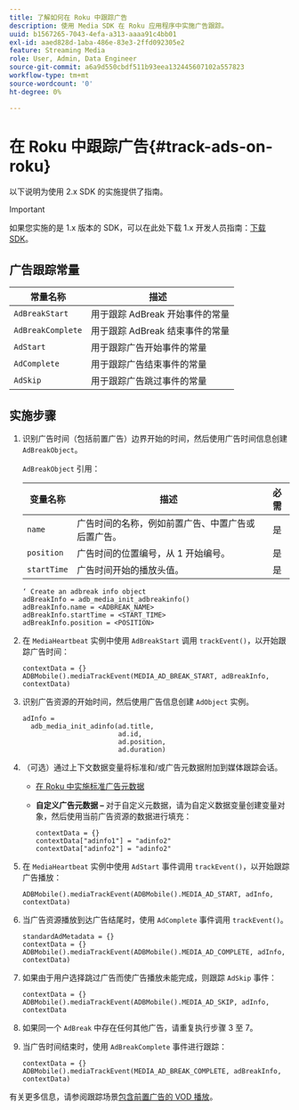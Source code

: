 ```yaml
---
title: 了解如何在 Roku 中跟踪广告
description: 使用 Media SDK 在 Roku 应用程序中实施广告跟踪。
uuid: b1567265-7043-4efa-a313-aaaa91c4bb01
exl-id: aaed828d-1aba-486e-83e3-2ffd092305e2
feature: Streaming Media
role: User, Admin, Data Engineer
source-git-commit: a6a9d550cbdf511b93eea132445607102a557823
workflow-type: tm+mt
source-wordcount: '0'
ht-degree: 0%

---
```


# 在 Roku 中跟踪广告{#track-ads-on-roku}

以下说明为使用 2.x SDK 的实施提供了指南。

>[!IMPORTANT]
>
>如果您实施的是 1.x 版本的 SDK，可以在此处下载 1.x 开发人员指南：[下载 SDK](/help/getting-started/download-sdks.md)。

## 广告跟踪常量

| 常量名称 | 描述   |
|---|---|
| `AdBreakStart` | 用于跟踪 AdBreak 开始事件的常量 |
| `AdBreakComplete` | 用于跟踪 AdBreak 结束事件的常量 |
| `AdStart` | 用于跟踪广告开始事件的常量 |
| `AdComplete` | 用于跟踪广告结束事件的常量 |
| `AdSkip` | 用于跟踪广告跳过事件的常量 |

## 实施步骤

1. 识别广告时间（包括前置广告）边界开始的时间，然后使用广告时间信息创建 `AdBreakObject`。

   `AdBreakObject` 引用：

   | 变量名称 | 描述 | 必需 |
   | --- | --- | :---: |
   | `name` | 广告时间的名称，例如前置广告、中置广告或后置广告。 | 是 |
   | `position` | 广告时间的位置编号，从 1 开始编号。 | 是 |
   | `startTime` | 广告时间开始的播放头值。 | 是 |

   ```
   ‘ Create an adbreak info object
   adBreakInfo = adb_media_init_adbreakinfo()
   adBreakInfo.name = <ADBREAK_NAME>
   adBreakInfo.startTime = <START_TIME>
   adBreakInfo.position = <POSITION>
   ```

1. 在 `MediaHeartbeat` 实例中使用 `AdBreakStart` 调用 `trackEvent()`，以开始跟踪广告时间：

   ```
   contextData = {}
   ADBMobile().mediaTrackEvent(MEDIA_AD_BREAK_START, adBreakInfo, contextData)
   ```

1. 识别广告资源的开始时间，然后使用广告信息创建 `AdObject` 实例。

   ```
   adInfo =  
     adb_media_init_adinfo(ad.title,  
                           ad.id,  
                           ad.position,  
                           ad.duration)
   ```

1. （可选）通过上下文数据变量将标准和/或广告元数据附加到媒体跟踪会话。

   * [在 Roku 中实施标准广告元数据](/help/use-cases/track-ads/impl-std-ad-metadata/impl-std-ad-metadata-roku.md)
   * **自定义广告元数据 –** 对于自定义元数据，请为自定义数据变量创建变量对象，然后使用当前广告资源的数据进行填充：

     ```
     contextData = {}
     contextData["adinfo1"] = "adinfo2"
     contextData["adinfo2"] = "adinfo2"
     ```

1. 在 `MediaHeartbeat` 实例中使用 `AdStart` 事件调用 `trackEvent()`，以开始跟踪广告播放：

   ```
   ADBMobile().mediaTrackEvent(ADBMobile().MEDIA_AD_START, adInfo, contextData)
   ```

1. 当广告资源播放到达广告结尾时，使用 `AdComplete` 事件调用 `trackEvent()`。

   ```
   standardAdMetadata = {}
   contextData = {}
   ADBMobile().mediaTrackEvent(ADBMobile().MEDIA_AD_COMPLETE, adInfo, contextData)
   ```

1. 如果由于用户选择跳过广告而使广告播放未能完成，则跟踪 `AdSkip` 事件：

   ```
   contextData = {}
   ADBMobile().mediaTrackEvent(ADBMobile().MEDIA_AD_SKIP, adInfo, contextData
   ```

1. 如果同一个 `AdBreak` 中存在任何其他广告，请重复执行步骤 3 至 7。
1. 当广告时间结束时，使用 `AdBreakComplete` 事件进行跟踪：

   ```
   contextData = {}
   ADBMobile().mediaTrackEvent(MEDIA_AD_BREAK_COMPLETE, adBreakInfo, contextData)
   ```

有关更多信息，请参阅跟踪场景[包含前置广告的 VOD 播放](/help/use-cases/tracking-scenarios/vod-preroll-ads.md)。
